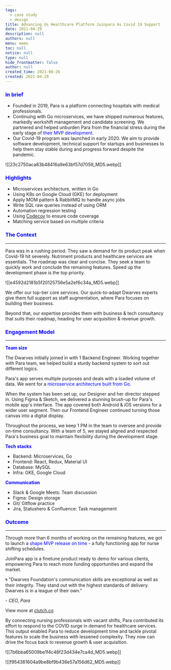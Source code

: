 ```yaml
---
tags: 
  - case study
  - design
title: Advancing Us Healthcare Platform Joinpara As Covid 19 Support
date: 2021-04-29
description: null
authors: null
menu: memo
toc: null
notice: null
type: null
hide_frontmatter: false
author: null
created_time: 2021-08-26
created: 2021-04-29
---
```


### <span style='color:blue'>In brief</span>

* Founded in 2019, Para is a platform connecting hospitals with medical professionals. 
* Continuing with Go microservices, we have shipped numerous features, markedly workshift management and candidate screening. We partnered and helped unburden Para from the financial stress during the early stage of <span style='color:blue'>their MVP development.</span>
* Our Covid-19 program was launched in early 2020. We aim to provide software development, technical support for startups and businesses to help them stay stable during and progress forward despite the pandemic. 

![[23c2750aca83b48416a9e63bf57d7059_MD5.webp]]


### <span style='color:blue'>Highlights</span>

* Microservices architecture, written in Go
* Using K8s on Google Cloud (GKE) for deployment
* Apply MOM pattern & RabbitMQ to handle async jobs
* Write SQL raw queries instead of using ORM
* Automation regression testing
* Using [Codecov](https://about.codecov.io/) to ensure code coverage
* Matching service based on multiple criteria

### <span style='color:blue'>The Context</span>

---

<!-- column_list 4b1c9d7c-97be-4010-a70a-24fa9b06fe4f -->

<!-- column 41d5b2a6-2b26-4de6-a9ed-a1dac6d0ec63 -->

Para was in a rushing period. They saw a demand for its product peak when Covid-19 hit severely. Nutriment products and healthcare services are essentials. The roadmap was clear and concise. They seek a team to quickly work and conclude the remaining features. Speed up the development phase is the top priority. 

<!-- column 07b4bbe4-06a0-4855-aab1-ced3ab3cae32 -->

![[e4592d2181b5f20125756e5a2ef6c34a_MD5.webp]]

We offer our top-tier core services. Our quick-to-adapt Dwarves experts give them full support as staff augmentation, where Para focuses on building their business.

Beyond that, our expertise provides them with business & tech consultancy that suits their roadmap, heading for user acquisition & revenue growth. 


### <span style='color:blue'>Engagement Model</span>

---

**<span style='color:blue'>Team size</span>**

The Dwarves initially joined in with 1 Backend Engineer. Working together with Para team, we helped build a sturdy backend system to sort out different logics. 

Para's app serves multiple purposes and deals with a loaded volume of data. We went for a <span style='color:blue'>microservice architecture built from Go.</span>

When the system has been set up, our Designer and her director stepped in. Using Figma & Sketch, we delivered a stunning brush-up for Para's mobile app's interface. The app covered both Android & iOS versions for a wider user segment. Then our Frontend Engineer continued turning those canvas into a digital display. 

Throughout the process, we keep 1 PM in the team to oversee and provide on-time consultancy. With a team of 5, we stayed aligned and respected Para's business goal to maintain flexibility during the development stage.

<!-- column_list 6a0408c8-2adf-4adf-ab1f-80b5cc6d3953 -->

<!-- column a218cb60-08bd-43d1-b863-20aa6afebb10 -->

**<span style='color:blue'>Tech stacks</span>**

* Backend: Microservices, Go
* Frontend: React, Redux, Material UI
* Database: MySQL
* Infra: GKE, Google Cloud

<!-- column 75f8c6e8-3d58-4470-92e4-64df20cdcabc -->

**<span style='color:blue'>Communication</span>**

* Slack & Google Meets: Team discussion
* Figma: Design storage
* Git/ Gitflow practice
* Jira, Statushero & Confluence: Task management

### <span style='color:blue'>Outcome</span>

---

<!-- column_list 0c4ee98c-3944-416b-b8bd-b1f3e4cba1dc -->

<!-- column 0c6e98be-ec2c-4c6a-a045-f6d9c59c0a6c -->

Through more than 6 months of working on the remaining features, we got to launch a <span style='color:blue'>shape MVP release on time</span> - a fully functioning app for nurse shifting schedules. 

JoinPara app is a finetune product ready to demo for various clients, empowering Para to reach more funding opportunities and expand the market.

<!-- column a01e6e3b-ef25-4bae-89fd-7e022122812c -->

🌀 "Dwarves Foundation's communication skills are exceptional as well as their integrity. They stand out with the highest standards of delivery. Dwarves is in a league of their own."

*- CEO, Para*

View more at <span style='color:blue'>[clutch.co](https://clutch.co/profile/dwarves-foundation#reviews)</span>

By connecting nursing professionals with vacant shifts, Para contributed its effort to respond to the COVID surge in demand for healthcare services.
This output enabled Para to reduce development time and tackle pivotal features to scale the business with lessened complexity. They now can drive the focus back to revenue growth & user acquisition.

<!-- column_list a42a75e5-8ae7-42c1-a316-bd32d11b3ed3 -->

<!-- column b5886d37-41fa-4234-99b8-d43b9087ea5f -->

![[7b6bba65009be1f4c48f23d434e7ca4d_MD5.webp]]

<!-- column f1b613a2-9913-46c9-a4c8-4c14528ba9cf -->

![[f954361604a9be8bf9b436e57a156d62_MD5.webp]]

